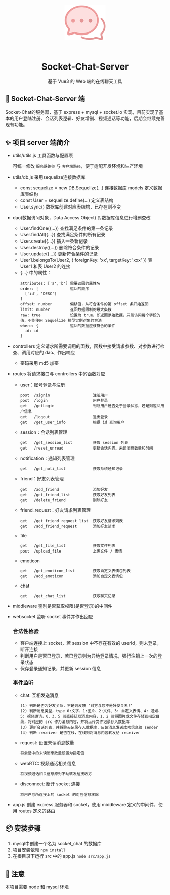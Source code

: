 <div align="center">
  <img width="130px" style="margin-bottom:24px;" src="../chat-web/public/logo.svg">
<h1>Socket-Chat-Server</h1>

<p>基于 Vue3 的 Web 端的在线聊天工具</p>
</div>

## 🎃 Socket-Chat-Server 端

Socket-Chat的服务器，基于 express + mysql + socket.io 实现，目前实现了基本的用户登陆注册、会话列表逻辑、好友增删、视频通话等功能，后期会继续完善现有功能。

## ✨ 项目 server 端简介
- utils/utils.js 工具函数与配置项

  可统一修改 `服务器路径` 与 `客户端路径`，便于适配开发环境和生产环境
- utils/db.js 采用sequelize连接数据库
  - const sequelize = new DB.Sequelize(...) 连接数据库
models 定义数据库表结构
  - const User = sequelize.define(...) 定义表结构
  - User.sync() 数据库创建对应表结构，已存在则不变
- dao(数据访问对象，Data Access Object) 对数据库信息进行增删查改
  - User.findOne({...}) 查找满足条件的第一条记录
  - User.findAll({...}) 查找满足条件的所有记录
  - User.create({...})  插入一条新记录
  - User.destroy({...}) 删除符合条件的记录
  - User.update({...}) 更新符合条件的记录
  - User1.belongsTo(User2, { foreignKey: 'xx', targetKey: 'xxx' }) 表 User1 和表 User2 的连接
  - {...} 中的属性：
    ```
    attributes: ['a','b'] 需要返回的属性名
    order: [              返回的顺序
      ['id', 'DESC']
    ]
    offset: number        偏移值，从符合条件的第 offset 条开始返回
    limit: number         返回数据限制的最大条数
    raw: true             设置为 true，即返回原始数据，只能访问每个字段的值，不能使用 Sequelize 模型实例对象的方法
    where: {              返回的数据应该符合的条件
      id: id
    }
    ```
- controllers 定义请求所需要调用的函数，函数中接受请求参数、对参数进行检查、调用对应的 dao、作出响应
  - 密码采用 md5 加密  
- routes 将请求接口与 controllers 中的函数对应
  - user：账号登录与注册
     ```
    post  /signin                   注册用户
    post  /login                    用户登录
    get   /getLogin                 判断用户是否处于登录状态，若是则返回用户信息
    get   /logout                   退出登录
    get   /get_user_info            根据 id 查询用户
    ```
  - session：会话列表管理
    ```
    get   /get_session_list         获取 session 列表
    get   /reset_unread             更新会话内容、未读消息数量和时间
    ```
  - notification：通知列表管理
    ```
    get   /get_noti_list            获取系统通知记录
    ```
  - friend：好友列表管理
    ```
    get   /add_friend               添加好友
    get   /get_friend_list          获取好友列表
    get   /delete_friend            删除好友
    ```
  - friend_request：好友请求列表管理
    ```
    get   /get_friend_request_list  获取好友请求列表
    get   /add_friend_request       添加好友请求
    ```
  - file
    ```
    get   /get_file_list            获取文件列表
    post  /upload_file              上传文件 / 表情
    ```
  - emoticon
    ```
    get   /get_emoticon_list        获取自定义表情包列表
    get   /add_emoticon             添加自定义表情包
    ```
  - chat
    ```
    get   /get_chat_list            获取聊天记录
    ```
- middleware 鉴别是否获取权限(是否登录)的中间件
- websocket 监听 socket 事件并作出回应
  ### 合法性检验
  - 客户端连接上 socket，若 session 中不存在有效的 userId，则未登录，断开连接
  - 判断用户是否已登录，若已登录则为异地登录情况，强行注销上一次的登录状态
  - 保存登录通知记录，并更新 session 信息
  ### 事件监听
  - chat: 互相发送消息
    ```
    (1) 判断是否为好友关系，不是则反馈 '对方与您不是好友关系!'
    (2) 判断消息类型，type 0:文字、1:图片、2:文件、3: 自定义表情、4: 通知、5: 视频邀请，0、3、5 则直接获取消息内容，1、2 则将图片或文件存储到指定目录，将对应的 src 作为消息内容，并将上传文件记录存入数据库
    (3) 更新会话列表，并将聊天记录存入数据库，反馈消息发送成功信息给 sender
    (4) 判断 receiver 是否在线，在线则将消息内容转发给 receiver
    ```
  - request: 设置未读消息数量
    ```
    将会话中的未读消息数量设置为指定值
    ```
  - webRTC: 视频通话相关信息
    ```
    将视频通话相关信息原封不动转发给接收方
    ```
  - disconnect: 断开 socket 连接
    ```
    将用户与所连接上的 socket 的对应信息移除
    ```
- app.js 创建 express 服务器和 socket，使用 middleware 定义的中间件，使用 routes 定义的路由

## 📦 安装步骤

1. mysql中创建一个名为 socket_chat 的数据库
2. 项目安装依赖 `npm install`
3. 在根目录下运行 src 中的 app.js `node src/app.js`

## 📄 注意

本项目需要 node 和 mysql 环境




